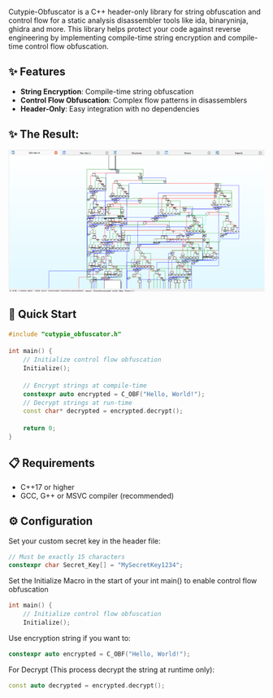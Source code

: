 Cutypie-Obfuscator is a C++ header-only library for string obfuscation and control flow for a static analysis disassembler tools like ida, binaryninja, ghidra and more. 
This library helps protect your code against reverse engineering by implementing compile-time string encryption and compile-time control flow obfuscation.


## ✨ Features
- **String Encryption**: Compile-time string obfuscation
- **Control Flow Obfuscation**: Complex flow patterns in disassemblers
- **Header-Only**: Easy integration with no dependencies


## ✨ The Result:
<div align="center">
    <img src="images/example.png" alt="result" width="700"/>
</div>

## 🚀 Quick Start
```cpp
#include "cutypie_obfuscator.h"

int main() {
    // Initialize control flow obfuscation
    Initialize();

    // Encrypt strings at compile-time
    constexpr auto encrypted = C_OBF("Hello, World!");
    // Decrypt strings at run-time
    const char* decrypted = encrypted.decrypt();
    
    return 0;
}
```
## 📋 Requirements
- C++17 or higher
- GCC, G++ or MSVC compiler (recommended)

## ⚙️ Configuration
Set your custom secret key in the header file:
```cpp
// Must be exactly 15 characters
constexpr char Secret_Key[] = "MySecretKey1234";
```
Set the Initialize Macro in the start of your int main() to enable control flow obfuscation
```cpp
int main() {
    // Initialize control flow obfuscation
    Initialize();
```

Use encryption string if you want to:
```cpp
constexpr auto encrypted = C_OBF("Hello, World!");
```
For Decrypt (This process decrypt the string at runtime only):
```cpp
const auto decrypted = encrypted.decrypt();
```
